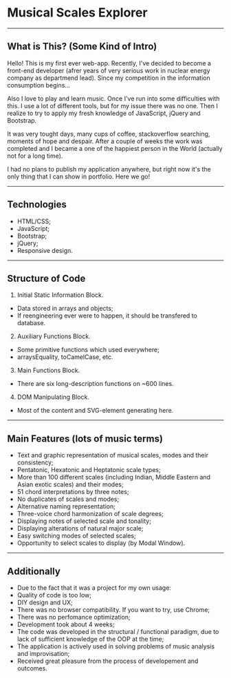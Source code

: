 # Musical Scales Explorer

----
## What is This? (Some Kind of Intro)


 Hello! This is my first ever web-app. Recently, I've decided to become a front-end developer (afrer  years of very serious work in nuclear energy company as departmend lead). Since my competition in the information consumption begins...

 Also I love to play and learn music. Once I've run into some difficulties with this. I use a lot of different tools, but for my issue there was no one. Then I realize to try to apply my fresh knowledge of JavaScript, jQuery and Bootstrap.

 It was very tought days, many cups of coffee, stackoverflow searching, moments of hope and despair. After a couple of weeks the work was completed and I became a one of the happiest person in the World (actually not for a long time).

 I had no plans to publish my application anywhere, but right now it's the only thing that I can show in portfolio. Here we go!

----
## Technologies 
* HTML/CSS;
* JavaScript;
* Bootstrap;
* jQuery;
* Responsive design.




----
## Structure of Code
1. Initial Static Information Block.
 * Data stored in arrays and objects;
 * If reengineering ever were to happen, it should be transfered to database.

2. Auxiliary Functions Block.
 * Some primitive functions which used everywhere;
 * arraysEquality, toCamelCase, etc.

3. Main Functions Block.
 * There are six long-description functions on ~600 lines.

4. DOM Manipulating Block.
 * Most of the content and SVG-element generating here.

----
## Main Features (lots of music terms)
* Text and graphic representation of musical scales, modes and their consistency;
* Pentatonic, Hexatonic and Heptatonic scale types;
* More than 100 different scales (including Indian, Middle Eastern and Asian exotic scales) and their modes;
* 51 chord interpretations by three notes;
* No duplicates of scales and modes;
* Alternative naming representation;
* Three-voice chord harmonization of scale degrees;
* Displaying notes of selected scale and tonality;
* Displaying alterations of natural major scale;
* Easy switching modes of selected scales;
* Opportunity to select scales to display (by Modal Window).

----
## Аdditionally
* Due to the fact that it was a project for my own usage:
 * Quality of code is too low;
 * DIY design and UX;
 * There was no browser 
compatibility. If you want to try, use Chrome;
 * There was no perfomance optimization;
* Development took about 4 weeks;
* The code was developed in the structural / functional paradigm, due to lack of sufficient knowledge of the OOP at the time;
* The application is actively used in solving problems of music analysis and improvisation;
* Received great pleasure from the process of developement and outcomes.
